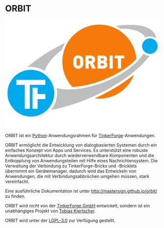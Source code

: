 ORBIT
=====

![ORBIT Logo](doc/src/logo.svg)

ORBIT ist ein [Python][]-Anwendungsrahmen für [TinkerForge][]-Anwendungen.

ORBIT ermöglicht die Entwicklung von dialogbasierten Systemen durch ein 
einfaches Konzept von Apps und Services. 
Es unterstützt eine robuste Anwendungsarchitektur durch wiederverwendbare 
Komponenten und die Entkopplung von Anwendungsteilen mit Hilfe eines 
Nachrichtensystem. 
Die Verwaltung der Verbindung zu TinkerForge-Bricks und -Bricklets übernimmt 
ein Gerätemanager, dadurch wird das Entwickeln von Anwendungen, 
die mit Verbindungsabbrüchen umgehen müssen, stark vereinfacht.

Eine ausführliche Dokumentation ist unter <http://mastersign.github.io/orbit/> zu finden.

ORBIT wird *nicht* von der [TinkerForge GmbH][TinkerForge] entwickelt, 
sondern ist ein unabhängiges Projekt von [Tobias Kiertscher][mastersign].

ORBIT wird unter der [LGPL-3.0][] zur Verfügung gestellt.

[Python]: https://www.python.org/
[TinkerForge]: http://www.tinkerforge.com/
[mastersign]: http://www.mastersign.de/
[LGPL-3.0]: http://opensource.org/licenses/LGPL-3.0
